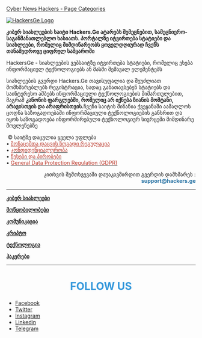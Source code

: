 [Cyber News Hackers - Page Categories](https://hackers.ge/AboutHackers)
 
 <div class="left">
                        <a href="https://hackers.ge/">
                            <img src="https://hackers.ge/uploads/logo/logo_63fcd6059a8dc.png" alt="HackersGe Logo" class="logo"><br>
                        </a>
                    </div>
 
 <div class="col-sm-12">
                        <div class="page-content font-text">
                            <p><b><b>კიბერ სიახლეების საიტი Hackers.Ge ატარებს შემეცნებით, სამეცნიერო-საგანმანათლებლო ხასიათს. პორტალზე იტვირთება სტატიები და სიახლეები, რომელიც მიმდინარეობს ყოველდღიურად ჩვენს თანამედროვე ციფრულ სამყაროში<b></b></b></b></p>
<p>HackersGe - სიახლეების ვებსაიტზე იტვირთება სტატიები, რომელიც ეხება ინფორმაციულ ტექნოლოგიებს ან მასში შემავალ ელემენტებს</p>
<p>სიახლეების გვერდი Hackers.Ge თავისუფალია და შეუძლიათ მომხმარებლებს რეგისტრაცია, სადაც განათავსებენ სტატიებს და საინტერესო ამბებს ინფორმაციული ტექნოლოგიების მიმართულებით, მაგრამ <b>კანონის ფარგლებში, რომელიც არ იქნება ზიანის მომტანი, არავისთვის და არაფრისთვის.</b>ჩვენი საიტის მიზანია ქვეყანაში აამაღლოს ცოდნა საზოგადოებაში ინფორმაციული ტექნოლოგიების განხრით და იყოს საზოგადოება ინფორმირებული ტექნოლოგიურ სივრცეში მიმდინარე მოვლენებზე</p>
<p>&nbsp;© საიტზე დაცულია ყველა უფლება<br>• <span style="color: #ba372a;"><a href="https://hackers.ge/GDPRandPrivacyPolicy" style="color: #ba372a;">მონაცემთა დაცვის ზოგადი რეგულაცია </a></span><br>• <a href="https://hackers.ge/GDPR"><span style="color: #ba372a;">კონფიდენციალურობა</span> </a><br>• <a href="https://hackers.ge/terms-conditions"><span style="color: #ba372a;">წესები და პირობები</span> </a><br>• <span style="color: #ba372a;"><a href="https://gdpr-info.eu/" data-jsarwt="1" data-usg="AOvVaw1akHzzz224Oq1yU0pd6qSw" data-ved="2ahUKEwivzaKnhrb9AhUThv0HHa4uBLgQFnoECAkQAQ" style="color: #ba372a;"></a></span><a href="https://hackers.ge/GDPRandPrivacyPolicy" target="_blank" rel="noopener"><span style="color: #ba372a;">General Data Protection Regulation (GDPR)</span></a></p>
<p style="text-align: right;">კითხვის შემთხვევაში დაუაკავშირდით გვერდის დამხმარეს : <span style="color: #236fa1;"><strong>support@hackers.ge</strong></span></p>
<hr>
<p><a href="https://hackers.ge/kiber" target="_blank" rel="noopener"><strong>კიბერ სიახლეები</strong></a></p>
<p><a href="https://hackers.ge/motskobilobebi" target="_blank" rel="noopener"><strong>მოწყობილობები</strong></a></p>
<p><a href="https://hackers.ge/komunikacia" target="_blank" rel="noopener"><strong>კომუნიკაცია</strong></a></p>
<p><a href="https://hackers.ge/Kripto" target="_blank" rel="noopener"><strong>კრიპტო</strong></a></p>
<p><a href="https://hackers.ge/teqnologia" target="_blank" rel="noopener"><strong>ტექნოლოგია</strong></a></p>
<p><a href="https://hackers.ge/hakerebi" target="_blank" rel="noopener"><strong>ჰაკერები</strong></a></p>
<p><strong></strong></p>
<hr>
<h1 style="text-align: center;"><span style="color: #3598db;">FOLLOW US</span></h1>
<ul class="widget-follow"><!--if facebook url exists-->
<li><a class="facebook" href="https://www.facebook.com/www.Hackers.Ge" target="_blank" rel="noopener"><i class="icon-facebook"></i><span>Facebook</span></a></li>
<!--if twitter url exists-->
<li><a class="twitter" href="https://twitter.com/HackersGe" target="_blank" rel="noopener"><i class="icon-twitter"></i><span>Twitter</span></a></li>
<!--if instagram url exists-->
<li><a class="instagram" href="https://www.instagram.com/hackers.ge/" target="_blank" rel="noopener"><i class="icon-instagram"></i><span>Instagram</span></a></li>
<!--if pinterest url exists--> <!--if linkedin url exists-->
<li><a class="linkedin" href="https://www.linkedin.com/company/hackersge" target="_blank" rel="noopener"><i class="icon-linkedin"></i><span>Linkedin</span></a></li>
<!--if vk url exists--> <!--if telegram url exists-->
<li><a class="telegram" href="https://t.me/hackersge" target="_blank" rel="noopener"><i class="icon-telegram"></i><span>Telegram</span></a></li>
<!--if youtube url exists--></ul>                        </div>
                    </div>
